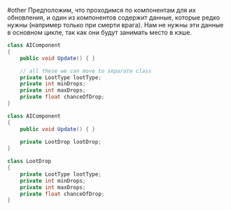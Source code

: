 #other 
Предположим, что проходимся по компонентам для их обновления, и один из компонентов содержит данные, которые редко нужны (например только при смерти врага). Нам не нужны эти данные в основном цикле, так как они будут занимать место в кэше. 

```cs
class AIComponent
{
    public void Update() { }

    // all these we can move to separate class
    private LootType lootType;
    private int minDrops;
    private int maxDrops;
    private float chanceOfDrop;
}
```

```cs
class AIComponent
{
    public void Update() { }
    
    private LootDrop lootDrop;
}

class LootDrop
{
    private LootType lootType;
    private int minDrops;
    private int maxDrops;
    private float chanceOfDrop;    
}
```